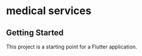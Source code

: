 # medical services


## Getting Started

This project is a starting point for a Flutter application.

